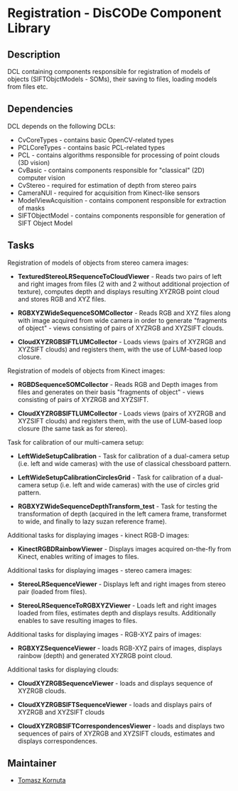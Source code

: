 Registration - DisCODe Component Library
===========================================

Description
-----------

DCL containing components responsible for registration of models of objects (SIFTObjctModels - SOMs), their saving to files, loading models from files etc.

Dependencies
------------

DCL depends on the following DCLs:
- CvCoreTypes - contains basic OpenCV-related types
- PCLCoreTypes - contains basic PCL-related types
- PCL - contains algorithms responsible for processing of point clouds (3D vision)
- CvBasic - contains components responsible for "classical" (2D) computer vision
- CvStereo - required for estimation of depth from stereo pairs
- CameraNUI - required for acquisition from Kinect-like sensors
- ModelViewAcquisition - contains component responsible for extraction of masks
- SIFTObjectModel - contains components responsible for generation of SIFT Object Model

Tasks
------------
Registration of models of objects from stereo camera images:

   * __TexturedStereoLRSequenceToCloudViewer__ - Reads two pairs of left and right images from files (2 with and 2 without additional projection of texture), computes depth and displays resulting XYZRGB point cloud and stores RGB and XYZ files. 

   * __RGBXYZWideSequenceSOMCollector__ - Reads RGB and XYZ files along with image acquired from wide camera in order to generate "fragments of object" - views consisting of pairs of XYZRGB and XYZSIFT clouds.

   * __CloudXYZRGBSIFTLUMCollector__ - Loads views (pairs of XYZRGB and XYZSIFT clouds) and registers them, with the use of LUM-based loop closure.


Registration of models of objects from Kinect images:

   * __RGBDSequenceSOMCollector__ - Reads RGB and Depth images from files and generates on their basis "fragments of object" - views consisting of pairs of XYZRGB and XYZSIFT.

   * __CloudXYZRGBSIFTLUMCollector__ - Loads views (pairs of XYZRGB and XYZSIFT clouds) and registers them, with the use of LUM-based loop closure (the same task as for stereo).



Task for calibration of our multi-camera setup:

   * __LeftWideSetupCalibration__ - Task for calibration of a dual-camera  setup (i.e. left and wide cameras) with the use of classical chessboard pattern.

   * __LeftWideSetupCalibrationCirclesGrid__ - Task for calibration of a dual-camera  setup (i.e. left and wide cameras) with the use of circles grid pattern.

   * __RGBXYZWideSequenceDepthTransform_test__ - Task for testing the transformation of depth (acquired in the left camera frame, transformet to wide, and finally to lazy suzan reference frame).

Additional tasks for displaying images - kinect RGB-D images:

   * __KinectRGBDRainbowViewer__ - Displays images acquired on-the-fly from Kinect, enables writing of images to files.


Additional tasks for displaying images - stereo camera images:

   * __StereoLRSequenceViewer__ - Displays left and right images from stereo pair (loaded from files).

   * __StereoLRSequenceToRGBXYZViewer__ - Loads left and right images loaded from files, estimates depth and displays results. Additionally enables to save resulting images to files.


Additional tasks for displaying images - RGB-XYZ pairs of images:

   * __RGBXYZSequenceViewer__ - loads RGB-XYZ pairs of images, displays rainbow (depth) and generated XYZRGB point cloud.


Additional tasks for displaying clouds:


   * __CloudXYZRGBSequenceViewer__ - loads and displays sequence of XYZRGB clouds.

   * __CloudXYZRGBSIFTSequenceViewer__ - loads and displays pairs of XYZRGB and XYZSIFT clouds

   * __CloudXYZRGBSIFTCorrespondencesViewer__ - loads and displays two sequences of pairs of XYZRGB and XYZSIFT clouds, estimates and displays correspondences.





Maintainer
----------

- [Tomasz Kornuta](https://github.com/tkornuta)

